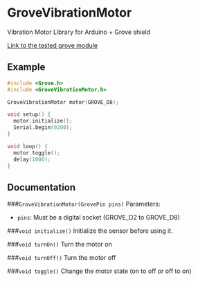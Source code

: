 # GroveVibrationMotor
Vibration Motor Library for Arduino + Grove shield

[Link to the tested grove module](http://wiki.seeed.cc/Grove-Vibration_Motor/)

## Example
```c++
#include <Grove.h>
#include <GroveVibrationMotor.h>

GroveVibrationMotor motor(GROVE_D8);

void setup() {
  motor.initialize();
  Serial.begin(9200);
}

void loop() {
  motor.toggle();
  delay(1000);
}
```

## Documentation
###`GroveVibrationMotor(GrovePin pins)`
Parameters:
- `pins`: Must be a digital socket (GROVE_D2 to GROVE_D8)

###`void initialize()`
Initialize the sensor before using it.

###`void turnOn()`
Turn the motor on

###`void turnOff()`
Turn the motor off

###`void toggle()`
Change the motor state (on to off or off to on)